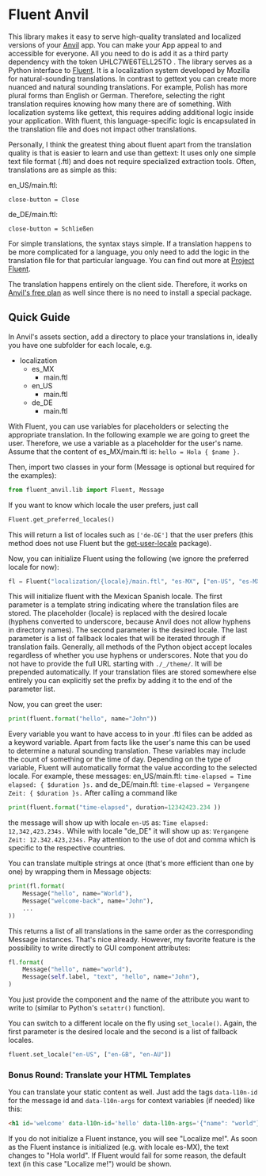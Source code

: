 # Fluent Anvil
This library makes it easy to serve high-quality translated and localized versions of your [Anvil](https://anvil.works/) app. You can make your App appeal to and accessible for everyone. All you need to do is add it as a third party dependency with the token UHLC7WE6TELL25TO . 
The library serves as a Python interface to [Fluent](https://projectfluent.org/). It is a localization system developed by Mozilla for natural-sounding translations. In contrast to gettext you can create more nuanced and natural sounding translations. For example, Polish has more plural forms than English or German. Therefore, selecting the right translation requires knowing how many there are of something. With localization systems like gettext, this requires adding additional logic inside your application. With fluent, this language-specific logic is encapsulated in the translation file and does not impact other translations.

Personally, I think the greatest thing about fluent apart from the translation quality is that is easier to learn and use than gettext: It uses only one simple text file format (.ftl) and does not require specialized extraction tools. Often, translations are as simple as this:

en_US/main.ftl:
```
close-button = Close
```
de_DE/main.ftl:
```
close-button = Schließen
```

For simple translations, the syntax stays simple. If a translation happens to be more complicated for a language, you only need to add the logic in the translation file for that particular language. You can find out more at [Project Fluent](https://projectfluent.org/).

The translation happens entirely on the client side. Therefore, it works on [Anvil's free plan](https://anvil.works/pricing) as well since there is no need to install a special package.

## Quick Guide
In Anvil's assets section, add a directory to place your translations in, ideally you have one subfolder for each locale, e.g.
- localization
     - es_MX
         - main.ftl
     - en_US
         - main.ftl
     - de_DE
         - main.ftl

With Fluent, you can use variables for placeholders or selecting the appropriate translation. In the following example we are going to greet the user. Therefore, we use a variable as a placeholder for the user's name. Assume that the content of es_MX/main.ftl is: 
`hello = Hola { $name }.`

Then, import two classes in your form (Message is optional but required for the examples):
```py
from fluent_anvil.lib import Fluent, Message
```
If you want to know which locale the user prefers, just call
```py
Fluent.get_preferred_locales()
```
This will return a list of locales such as `['de-DE']` that the user prefers (this method does not use Fluent but the [get-user-locale](https://www.npmjs.com/package/get-user-locale) package).

Now, you can initialize Fluent using the following (we ignore the preferred locale for now):
```py
fl = Fluent("localization/{locale}/main.ftl", "es-MX", ["en-US", "es-MX"])
```
This will initialize fluent with the Mexican Spanish locale. The first parameter is a template string indicating where the translation files are stored. The placeholder {locale} is replaced with the desired locale (hyphens converted to underscore, because Anvil does not allow hyphens in directory names). The second parameter is the desired locale. The last parameter is a list of fallback locales that will be iterated through if translation fails. Generally, all methods of the Python object accept locales regardless of whether you use hyphens or underscores. Note that you do not have to provide the full URL starting with `./_/theme/`. It will be prepended automatically. If your translation files are stored somewhere else entirely you can explicitly set the prefix by adding it to the end of the parameter list.

Now, you can greet the user:
```py
print(fluent.format("hello", name="John"))
```
Every variable you want to have access to in your .ftl files can be added as a keyword variable. Apart from facts like the user's name this can be used to determine a natural sounding translation. These variables may include the count of something or the time of day. Depending on the type of variable, Fluent will automatically format the value according to the selected locale. For example, these messages:
en_US/main.ftl:
`time-elapsed = Time elapsed: { $duration }s.`
and
de_DE/main.ftl:
`time-elapsed = Vergangene Zeit: { $duration }s.`
After calling a command like
```py
print(fluent.format("time-elapsed", duration=12342423.234 ))
```
the message will show up with locale `en-US` as:
`Time elapsed: ⁨12,342,423.234⁩s.`
While with locale "de_DE" it will show up as:
`Vergangene Zeit: ⁨12.342.423,234⁩s.`
Pay attention to the use of dot and comma which is specific to the respective countries.

You can translate multiple strings at once (that's more efficient than one by one) by wrapping them in Message objects:
```py
print(fl.format(
    Message("hello", name="World"), 
    Message("welcome-back", name="John"),
    ...
))
```
This returns a list of all translations in the same order as the corresponding Message instances. That's nice already. However, my favorite feature is the possibility to write directly to GUI component attributes:
```py
fl.format(
    Message("hello", name="world"), 
    Message(self.label, "text", "hello", name="John"),
)
```
You just provide the component and the name of the attribute you want to write to (similar to Python's `setattr()` function).

You can switch to a different locale on the fly using `set_locale()`. Again, the first parameter is the desired locale and the second is a list of fallback locales.
```py
fluent.set_locale("en-US", ["en-GB", "en-AU"])
```

### Bonus Round: Translate your HTML Templates
You can translate your static content as well. Just add the tags `data-l10n-id` for the message id and `data-l10n-args` for context variables (if needed) like this:
```html
<h1 id='welcome' data-l10n-id='hello' data-l10n-args='{"name": "world"}'>Localize me!</h1>
```
If you do not initialize a Fluent instance, you will see "Localize me!". As soon as the Fluent instance is initialized (e.g. with locale es-MX), the text changes to "Hola ⁨world⁩". If Fluent would fail for some reason, the default text (in this case "Localize me!") would be shown.
